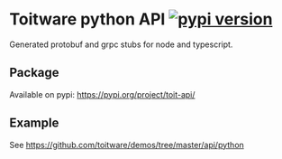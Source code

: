 # Toitware python API [![pypi version](https://img.shields.io/pypi/v/toit-api?color=success)](https://pypi.org/project/toit-api/)

Generated protobuf and grpc stubs for node and typescript.

## Package

Available on pypi: https://pypi.org/project/toit-api/

## Example

See https://github.com/toitware/demos/tree/master/api/python
